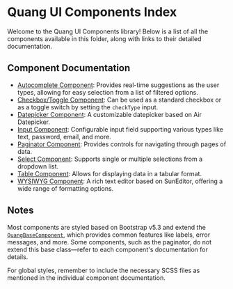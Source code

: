 # Quang UI Components Index

Welcome to the Quang UI Components library! Below is a list of all the components available in this folder, along with links to their detailed documentation.

## Component Documentation

- [Autocomplete Component](./autocomplete/README.md): Provides real-time suggestions as the user types, allowing for easy selection from a list of filtered options.
- [Checkbox/Toggle Component](./checkbox/README.md): Can be used as a standard checkbox or as a toggle switch by setting the `checkType` input.
- [Datepicker Component](./date/README.md): A customizable datepicker based on Air Datepicker.
- [Input Component](./input/README.md): Configurable input field supporting various types like text, password, email, and more.
- [Paginator Component](./paginator/README.md): Provides controls for navigating through pages of data.
- [Select Component](./select/README.md): Supports single or multiple selections from a dropdown list.
- [Table Component](./table/README.md): Allows for displaying data in a tabular format.
- [WYSIWYG Component](./wysiwyg/README.md): A rich text editor based on SunEditor, offering a wide range of formatting options.

## Notes

Most components are styled based on Bootstrap v5.3 and extend the [`QuangBaseComponent`](./shared/quang-base-component.directive.ts), which provides common features like labels, error messages, and more. Some components, such as the paginator, do not extend this base class—refer to each component's documentation for details.

For global styles, remember to include the necessary SCSS files as mentioned in the individual component documentation.
